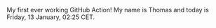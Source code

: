 My first ever working GitHub Action!
My name is Thomas and today is Friday, 13 January, 02:25 CET. 
